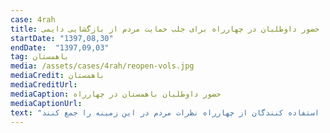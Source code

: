 ```yaml
---
case: 4rah
title: حضور داوطلبان در چهارراه برای جلب حمایت مردم از بازگشایی دایمی
startDate: "1397,08,30"
endDate:  "1397,09,03"
tag: باهمستان
media: /assets/cases/4rah/reopen-vols.jpg
mediaCredit: باهمستان
mediaCreditUrl:  
mediaCaption: حضور داوطلبان باهمستان در چهارراه
mediaCaptionUrl:  
text: "در پی بازگشایی موقت چهارراه ولیعصر داوطلبان باهمستان در ساعات اوج ترافیک در چهارراه حضور یافتند تا ضمن گفتگو با استفاده کنندگان از چهارراه نظرات مردم در این زمینه را جمع کنند. "
---
```

